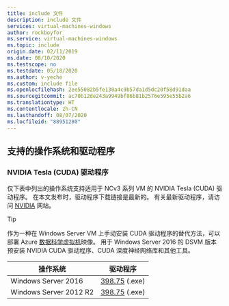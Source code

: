 ```yaml
---
title: include 文件
description: include 文件
services: virtual-machines-windows
author: rockboyfor
ms.service: virtual-machines-windows
ms.topic: include
origin.date: 02/11/2019
ms.date: 08/10/2020
ms.testscope: no
ms.testdate: 05/18/2020
ms.author: v-yeche
ms.custom: include file
ms.openlocfilehash: 2ee55082b5fe130a4c9b57da1d5dc20f58d91daa
ms.sourcegitcommit: ac70b12de243a9949bf86b81b2576e595e55b2a6
ms.translationtype: HT
ms.contentlocale: zh-CN
ms.lasthandoff: 08/07/2020
ms.locfileid: "88951280"
---
```

## <a name="supported-operating-systems-and-drivers"></a>支持的操作系统和驱动程序

### <a name="nvidia-tesla-cuda-drivers"></a>NVIDIA Tesla (CUDA) 驱动程序

仅下表中列出的操作系统支持适用于 NCv3 系列 VM 的 NVIDIA Tesla (CUDA) 驱动程序。 在本文发布时，驱动程序下载链接是最新的。 有关最新驱动程序，请访问 [NVIDIA](https://www.nvidia.com/) 网站。

<!-- Not Available on NC, NCv2, and ND-series-->
<!-- Not Available on (optional for NV-series)-->

> [!TIP]
> 作为一种在 Windows Server VM 上手动安装 CUDA 驱动程序的替代方法，可以部署 Azure [数据科学虚拟机](../articles/machine-learning/data-science-virtual-machine/overview.md)映像。 用于 Windows Server 2016 的 DSVM 版本预安装 NVIDIA CUDA 驱动程序、CUDA 深度神经网络库和其他工具。

| 操作系统 | 驱动程序 |
| -------- |------------- |
| Windows Server 2016 | [398.75](https://us.download.nvidia.com/Windows/Quadro_Certified/398.75/398.75-tesla-desktop-winserver2016-international.exe) (.exe) |
| Windows Server 2012 R2 | [398.75](https://us.download.nvidia.com/Windows/Quadro_Certified/398.75/398.75-tesla-desktop-winserver2008-2012r2-64bit-international.exe) (.exe) |

<!-- Not Available on ### NVIDIA GRID drivers-->

<!-- Not Available on NV-series-->
<!-- Update_Description: update meta properties, wording update -->